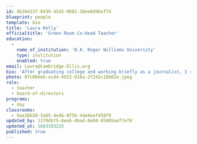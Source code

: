 ```yaml
---
id: db36433f-8439-45d3-9081-38ee0d9bef74
blueprint: people
template: bio
title: 'Laura Kelly'
officialtitle: 'Green Room Co-Head Teacher'
education:
  -
    name_of_institution: 'B.A. Roger Williams University'
    type: institution
    enabled: true
email: Laura@Cambridge-Ellis.org
bio: 'After graduating college and working briefly as a journalist, I rediscovered my passion for working with young children while volunteering at a preschool for children who were without a home. I have taught ages 3-5, working first as a preschool teacher in NH and then as a kindergarten prep teacher in Cambridge. My favorite part about teaching is seeing the world through the children’s eyes and learning beside them. In my spare time, I enjoy traveling, exploring new places, and relaxing at my family’s lake house in NH.'
photo: 07c00eeb-acd4-4922-916a-2f242c18b02e.jpeg
role:
  - teacher
  - board-of-directors
programs:
  - day
classrooms:
  - 9ae28b20-3a65-4e4b-8f56-4de6eef458f9
updated_by: 1179db75-8eeb-4bad-8e60-d5005aef7ef8
updated_at: 1663103225
published: true
---
```

